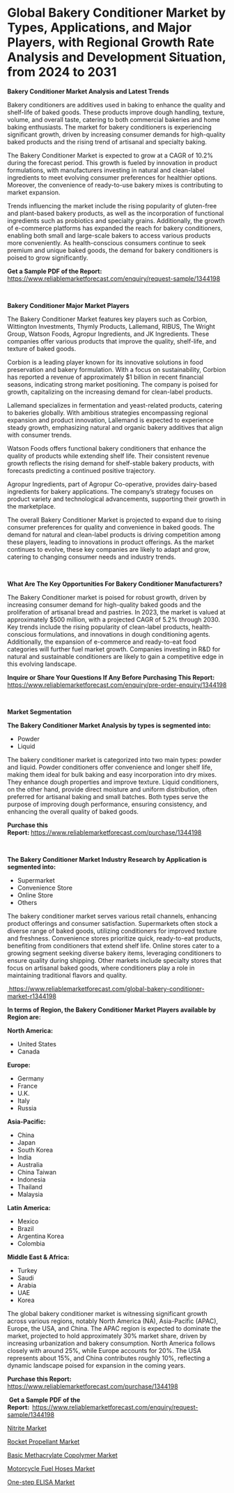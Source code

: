 <p><h1>Global Bakery Conditioner Market by Types, Applications, and Major Players, with Regional Growth Rate Analysis and Development Situation, from 2024 to 2031</h1></p><p><strong>Bakery Conditioner Market Analysis and Latest Trends</strong></p>
<p><p>Bakery conditioners are additives used in baking to enhance the quality and shelf-life of baked goods. These products improve dough handling, texture, volume, and overall taste, catering to both commercial bakeries and home baking enthusiasts. The market for bakery conditioners is experiencing significant growth, driven by increasing consumer demands for high-quality baked products and the rising trend of artisanal and specialty baking. </p><p>The Bakery Conditioner Market is expected to grow at a CAGR of 10.2% during the forecast period. This growth is fueled by innovation in product formulations, with manufacturers investing in natural and clean-label ingredients to meet evolving consumer preferences for healthier options. Moreover, the convenience of ready-to-use bakery mixes is contributing to market expansion. </p><p>Trends influencing the market include the rising popularity of gluten-free and plant-based bakery products, as well as the incorporation of functional ingredients such as probiotics and specialty grains. Additionally, the growth of e-commerce platforms has expanded the reach for bakery conditioners, enabling both small and large-scale bakers to access various products more conveniently. As health-conscious consumers continue to seek premium and unique baked goods, the demand for bakery conditioners is poised to grow significantly.</p></p>
<p><strong>Get a Sample PDF of the Report:&nbsp;</strong> <a href="https://www.reliablemarketforecast.com/enquiry/request-sample/1344198?utm_campaign=1130&utm_medium=2&utm_source=Github&utm_content=ia&utm_term=11122024&utm_id=bakery-conditioner">https://www.reliablemarketforecast.com/enquiry/request-sample/1344198</a></p>
<p>&nbsp;</p>
<p><strong>Bakery Conditioner Major Market Players</strong></p>
<p><p>The Bakery Conditioner Market features key players such as Corbion, Wittington Investments, Thymly Products, Lallemand, RIBUS, The Wright Group, Watson Foods, Agropur Ingredients, and JK Ingredients. These companies offer various products that improve the quality, shelf-life, and texture of baked goods.</p><p>Corbion is a leading player known for its innovative solutions in food preservation and bakery formulation. With a focus on sustainability, Corbion has reported a revenue of approximately $1 billion in recent financial seasons, indicating strong market positioning. The company is poised for growth, capitalizing on the increasing demand for clean-label products.</p><p>Lallemand specializes in fermentation and yeast-related products, catering to bakeries globally. With ambitious strategies encompassing regional expansion and product innovation, Lallemand is expected to experience steady growth, emphasizing natural and organic bakery additives that align with consumer trends.</p><p>Watson Foods offers functional bakery conditioners that enhance the quality of products while extending shelf life. Their consistent revenue growth reflects the rising demand for shelf-stable bakery products, with forecasts predicting a continued positive trajectory.</p><p>Agropur Ingredients, part of Agropur Co-operative, provides dairy-based ingredients for bakery applications. The company’s strategy focuses on product variety and technological advancements, supporting their growth in the marketplace.</p><p>The overall Bakery Conditioner Market is projected to expand due to rising consumer preferences for quality and convenience in baked goods. The demand for natural and clean-label products is driving competition among these players, leading to innovations in product offerings. As the market continues to evolve, these key companies are likely to adapt and grow, catering to changing consumer needs and industry trends.</p></p>
<p>&nbsp;</p>
<p><strong>What Are The Key Opportunities For Bakery Conditioner Manufacturers?</strong></p>
<p><p>The Bakery Conditioner market is poised for robust growth, driven by increasing consumer demand for high-quality baked goods and the proliferation of artisanal bread and pastries. In 2023, the market is valued at approximately $500 million, with a projected CAGR of 5.2% through 2030. Key trends include the rising popularity of clean-label products, health-conscious formulations, and innovations in dough conditioning agents. Additionally, the expansion of e-commerce and ready-to-eat food categories will further fuel market growth. Companies investing in R&D for natural and sustainable conditioners are likely to gain a competitive edge in this evolving landscape.</p></p>
<p><strong>Inquire or Share Your Questions If Any Before Purchasing This Report:</strong> <a href="https://www.reliablemarketforecast.com/enquiry/pre-order-enquiry/1344198?utm_campaign=1130&utm_medium=2&utm_source=Github&utm_content=ia&utm_term=11122024&utm_id=bakery-conditioner">https://www.reliablemarketforecast.com/enquiry/pre-order-enquiry/1344198</a></p>
<p>&nbsp;</p>
<p><strong>Market Segmentation</strong></p>
<p><strong>The Bakery Conditioner Market Analysis by types is segmented into:</strong></p>
<p><ul><li>Powder</li><li>Liquid</li></ul></p>
<p><p>The bakery conditioner market is categorized into two main types: powder and liquid. Powder conditioners offer convenience and longer shelf life, making them ideal for bulk baking and easy incorporation into dry mixes. They enhance dough properties and improve texture. Liquid conditioners, on the other hand, provide direct moisture and uniform distribution, often preferred for artisanal baking and small batches. Both types serve the purpose of improving dough performance, ensuring consistency, and enhancing the overall quality of baked goods.</p></p>
<p><strong>Purchase this Report:&nbsp;</strong><a href="https://www.reliablemarketforecast.com/purchase/1344198?utm_campaign=1130&utm_medium=2&utm_source=Github&utm_content=ia&utm_term=11122024&utm_id=bakery-conditioner">https://www.reliablemarketforecast.com/purchase/1344198</a></p>
<p>&nbsp;</p>
<p><strong>The Bakery Conditioner Market Industry Research by Application is segmented into:</strong></p>
<p><ul><li>Supermarket</li><li>Convenience Store</li><li>Online Store</li><li>Others</li></ul></p>
<p><p>The bakery conditioner market serves various retail channels, enhancing product offerings and consumer satisfaction. Supermarkets often stock a diverse range of baked goods, utilizing conditioners for improved texture and freshness. Convenience stores prioritize quick, ready-to-eat products, benefiting from conditioners that extend shelf life. Online stores cater to a growing segment seeking diverse bakery items, leveraging conditioners to ensure quality during shipping. Other markets include specialty stores that focus on artisanal baked goods, where conditioners play a role in maintaining traditional flavors and quality.</p></p>
<p><a href="https://www.reliablemarketforecast.com/global-bakery-conditioner-market-r1344198?utm_campaign=1130&utm_medium=2&utm_source=Github&utm_content=ia&utm_term=11122024&utm_id=bakery-conditioner">&nbsp;https://www.reliablemarketforecast.com/global-bakery-conditioner-market-r1344198</a></p>
<p><strong>In terms of Region, the Bakery Conditioner Market Players available by Region are:</strong></p>
<p>
    <p> <strong> North America: </strong>
        <ul>
            <li>United States</li>
            <li>Canada</li>
        </ul>
        </p> 
    <p> <strong> Europe: </strong>
        <ul>
            <li>Germany</li>
            <li>France</li>
            <li>U.K.</li>
            <li>Italy</li>
            <li>Russia</li>
        </ul>
        </p> 
    <p> <strong> Asia-Pacific: </strong>
        <ul>
            <li>China</li>
            <li>Japan</li>
            <li>South Korea</li>
            <li>India</li>
            <li>Australia</li>
            <li>China Taiwan</li>
            <li>Indonesia</li>
            <li>Thailand</li>
            <li>Malaysia</li>
        </ul>
        </p> 
    <p> <strong> Latin America: </strong>
        <ul>
            <li>Mexico</li>
            <li>Brazil</li>
            <li>Argentina Korea</li>
            <li>Colombia</li>
        </ul>
        </p> 
    <p> <strong> Middle East & Africa: </strong>
        <ul>
            <li>Turkey</li>
            <li>Saudi</li>
            <li>Arabia</li>
            <li>UAE</li>
            <li>Korea</li>
        </ul>
    </p>
    </p>
<p><p>The global bakery conditioner market is witnessing significant growth across various regions, notably North America (NA), Asia-Pacific (APAC), Europe, the USA, and China. The APAC region is expected to dominate the market, projected to hold approximately 30% market share, driven by increasing urbanization and bakery consumption. North America follows closely with around 25%, while Europe accounts for 20%. The USA represents about 15%, and China contributes roughly 10%, reflecting a dynamic landscape poised for expansion in the coming years.</p></p>
<p><strong>Purchase this Report: </strong><a href="https://www.reliablemarketforecast.com/purchase/1344198?utm_campaign=1130&utm_medium=2&utm_source=Github&utm_content=ia&utm_term=11122024&utm_id=bakery-conditioner">https://www.reliablemarketforecast.com/purchase/1344198</a></p>
<p>&nbsp;<strong>Get a Sample PDF of the Report:&nbsp;&nbsp;</strong><a href="https://www.reliablemarketforecast.com/enquiry/request-sample/1344198?utm_campaign=1130&utm_medium=2&utm_source=Github&utm_content=ia&utm_term=11122024&utm_id=bakery-conditioner">https://www.reliablemarketforecast.com/enquiry/request-sample/1344198</a></p>
<p><strong></strong></p>
<p><p><a href="https://www.linkedin.com/pulse/unlocking-potential-nitrite-market-growth-trends-future-vhe8e?utm_campaign=1130&utm_medium=2&utm_source=Github&utm_content=ia&utm_term=11122024&utm_id=bakery-conditioner">Nitrite Market</a></p><p><a href="https://www.linkedin.com/pulse/c-hannibex-sqmmf?utm_campaign=1130&utm_medium=2&utm_source=Github&utm_content=ia&utm_term=11122024&utm_id=bakery-conditioner">Rocket Propellant Market</a></p><p><a href="https://www.linkedin.com/pulse/comprehensive-analysis-basic-methacrylate-copolymer-me6ve?utm_campaign=1130&utm_medium=2&utm_source=Github&utm_content=ia&utm_term=11122024&utm_id=bakery-conditioner">Basic Methacrylate Copolymer Market</a></p><p><a href="https://www.linkedin.com/pulse/why-motorcycle-fuel-hoses-market-thriving-124-cagr-through-6glse?utm_campaign=1130&utm_medium=2&utm_source=Github&utm_content=ia&utm_term=11122024&utm_id=bakery-conditioner">Motorcycle Fuel Hoses Market</a></p><p><a href="https://github.com/RickHolmes3/Market-Research-Report-List-7/blob/main/one-step-elisa-market.md?utm_campaign=1130&utm_medium=2&utm_source=Github&utm_content=ia&utm_term=11122024&utm_id=bakery-conditioner">One-step ELISA Market</a></p></p>